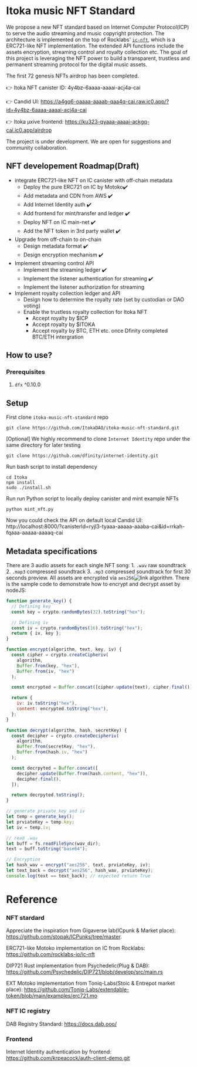 # Itoka music NFT Standard

We propose a new NFT standard based on Internet Computer Protocol(ICP) to serve the audio streaming and music copyright protection. The architecture is implemented on the top of Rocklabs' [`ic-nft`](https://github.com/rocklabs-io/ic-nft), which is a ERC721-like NFT implementation. The extended API functions include the assets encryption, streaming control and royalty collection etc. The goal of this project is leveraging the NFT power to build a transparent, trustless and permanent streaming protocol for the digital music assets. 

The first 72 genesis NFTs airdrop has been completed. 

:point_right: Itoka NFT canister ID: 4y4bz-6aaaa-aaaai-acj4a-cai

:point_right: Candid UI: https://a4gq6-oaaaa-aaaab-qaa4q-cai.raw.ic0.app/?id=4y4bz-6aaaa-aaaai-acj4a-cai

:point_right: Itoka µxive frontend: https://ku323-qyaaa-aaaai-ackgq-cai.ic0.app/airdrop

The project is under development. We are open for suggestions and community collaboration.

## NFT developement Roadmap(Draft)

- integrate ERC721-like NFT on IC canister with off-chain metadata
  - Deploy the pure ERC721 on IC by Motoko✔️
  - Add metadata and CDN from AWS ✔️
  - Add Internet Identity auth ✔️
  - Add frontend for mint/transfer and ledger ✔️
  - Deploy NFT on IC main-net ✔️
  - Add the NFT token in 3rd party wallet ✔️
- Upgrade from off-chain to on-chain 
  - Design metadata format ✔️
  - Design encryption mechanism ✔️
- Implement streaming control API
  - Implement the streaming ledger ✔️
  - Implement the listener authentication for streaming ✔️
  - Implement the listener authorization for streaming
- Implement royalty collection ledger and API
  - Design how to determine the royalty rate (set by custodian or DAO voting)
  - Enable the trustless royalty collection for Itoka NFT 
    - Accept royalty by $ICP
    - Accept royalty by $ITOKA
    - Accept royalty by BTC, ETH etc. once Dfinity completed BTC/ETH intergration 

## How to use?

### Prerequisites

1. `dfx` ^0.10.0 

## Setup

First clone `itoka-music-nft-standard` repo

```shell
git clone https://github.com/ItokaDAO/itoka-music-nft-standard.git
```

[Optional] We highly recommend to clone `Internet Identity` repo under the same directory for later testing

```shell
git clone https://github.com/dfinity/internet-identity.git
```

Run bash script to install dependency 

```shell
cd Itoka
npm install
sudo ./install.sh
```
Run run Python script to locally deploy canister and mint example NFTs

```shell
python mint_nft.py
```
Now you could check the API on default local Candid UI:  http://localhost:8000/?canisterId=ryjl3-tyaaa-aaaaa-aaaba-cai&id=rrkah-fqaaa-aaaaa-aaaaq-cai

## Metadata specifications

There are 3 audio assets for each single NFT song: 1. `.wav` raw soundtrack 2. `.map3` compressed soundtrack 3. `.mp3` compressed soundtrack for first 30 seconds preview. All assets are encrypted via `aes256`![link](https://en.wikipedia.org/wiki/Advanced_Encryption_Standard) algorithm. There is the sample code to demonstrate how to encrypt and decrypt asset by nodeJS:

```javascript
function generate_key() {
  // Defining key
  const key = crypto.randomBytes(32).toString("hex");

  // Defining iv
  const iv = crypto.randomBytes(16).toString("hex");
  return { iv, key };
}

function encrypt(algorithm, text, key, iv) {
  const cipher = crypto.createCipheriv(
    algorithm,
    Buffer.from(key, "hex"),
    Buffer.from(iv, "hex")
  );

  const encrypted = Buffer.concat([cipher.update(text), cipher.final()]);

  return {
    iv: iv.toString("hex"),
    content: encrypted.toString("hex"),
  };
}

function decrypt(algorithm, hash, secretKey) {
  const decipher = crypto.createDecipheriv(
    algorithm,
    Buffer.from(secretKey, "hex"),
    Buffer.from(hash.iv, "hex")
  );

  const decrpyted = Buffer.concat([
    decipher.update(Buffer.from(hash.content, "hex")),
    decipher.final(),
  ]);

  return decrpyted.toString();
}

// generate private key and iv
let temp = generate_key();
let prviateKey = temp.key;
let iv = temp.iv;

// read .wav
let buff = fs.readFileSync(wav_dir);
text = buff.toString("base64");

// Encryption
let hash_wav = encrypt("aes256", text, prviateKey, iv);
let text_back = decrypt("aes256", hash_wav, prviateKey);
console.log(text == text_back); // expected return True
```

# Reference

### NFT stardard

Appreciate the inspiration from Gigaverse lab(ICpunk & Market place): https://github.com/stopak/ICPunks/tree/master.

ERC721-like Motoko implementation on IC from Rocklabs: https://github.com/rocklabs-io/ic-nft

DIP721 Rust implementation from Psychedelic(Plug & DAB): https://github.com/Psychedelic/DIP721/blob/develop/src/main.rs

EXT Motoko implementation from Toniq-Labs(Stoic & Entrepot market place): https://github.com/Toniq-Labs/extendable-token/blob/main/examples/erc721.mo

### NFT IC registry

DAB Registry Standard: https://docs.dab.ooo/

### Frontend

Internet Identity authentication by frontend: https://github.com/krpeacock/auth-client-demo.git
